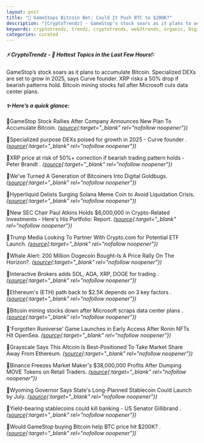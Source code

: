 ```yaml
---
layout: post
title: "🌌 GameStops Bitcoin Bet: Could It Push BTC to $200K?"
description: "[CryptoTrendz] - GameStop’s stock soars as it plans to accumulate Bitcoin. Specialized DEXs are set to grow in 2025, says Curve founder. XRP risks a 50% drop if bearish patterns hold. Bitcoin mining stocks fall after Microsoft cuts data center plans."
keywords: cryptotrendz, trendz, cryptotrends, web3trends, organic, Digital, XRP, banking, Altcoin, Stablecoin, stablecoins, Market, mining, DOGE, growth, Dogecoin, Bitcoin, SEC, trading, BTC
categories: curated
---
```


##### ⚡ CryptoTrendz - 📌 *Hottest Topics in the Last Few Hours!:*

GameStop’s stock soars as it plans to accumulate Bitcoin. Specialized DEXs are set to grow in 2025, says Curve founder. XRP risks a 50% drop if bearish patterns hold. Bitcoin mining stocks fall after Microsoft cuts data center plans.

##### ✨ *Here’s a quick glance:*


🔹GameStop Stock Rallies After Company Announces New Plan To Accumulate Bitcoin. *([source](https://s.avyag.com/qgrs){:target="_blank" rel="nofollow noopener"})*

🔹Specialized purpose DEXs poised for growth in 2025 - Curve founder . *([source](https://s.avyag.com/37cp){:target="_blank" rel="nofollow noopener"})*

🔹XRP price at risk of 50%+ correction if bearish trading pattern holds - Peter Brandt . *([source](https://s.avyag.com/1cmx){:target="_blank" rel="nofollow noopener"})*

🔹We've Turned A Generation of Bitcoiners Into Digital Goldbugs. *([source](https://s.avyag.com/6618){:target="_blank" rel="nofollow noopener"})*

🔹Hyperliquid Delists Surging Solana Meme Coin to Avoid Liquidation Crisis. *([source](https://s.avyag.com/ilk9){:target="_blank" rel="nofollow noopener"})*

🔹New SEC Chair Paul Atkins Holds $6,000,000 in Crypto-Related Investments - Here's His Portfolio: Report. *([source](https://s.avyag.com/ynei){:target="_blank" rel="nofollow noopener"})*

🔹Trump Media Looking To Partner With Crypto.com for Potential ETF Launch. *([source](https://s.avyag.com/rdz9){:target="_blank" rel="nofollow noopener"})*

🔹Whale Alert: 200 Million Dogecoin Bought-Is A Price Rally On The Horizon?. *([source](https://s.avyag.com/bm0q){:target="_blank" rel="nofollow noopener"})*

🔹Interactive Brokers adds SOL, ADA, XRP, DOGE for trading . *([source](https://s.avyag.com/zrpr){:target="_blank" rel="nofollow noopener"})*

🔹Ethereum's (ETH) path back to $2.5K depends on 3 key factors . *([source](https://s.avyag.com/2wcg){:target="_blank" rel="nofollow noopener"})*

🔹Bitcoin mining stocks down after Microsoft scraps data center plans . *([source](https://s.avyag.com/08la){:target="_blank" rel="nofollow noopener"})*

🔹'Forgotten Runiverse' Game Launches in Early Access After Ronin NFTs Hit OpenSea. *([source](https://s.avyag.com/2ktm){:target="_blank" rel="nofollow noopener"})*

🔹Grayscale Says This Altcoin Is Best-Positioned To Take Market Share Away From Ethereum. *([source](https://s.avyag.com/2qhu){:target="_blank" rel="nofollow noopener"})*

🔹Binance Freezes Market Maker's $38,000,000 Profits After Dumping MOVE Tokens on Retail Traders. *([source](https://s.avyag.com/it1a){:target="_blank" rel="nofollow noopener"})*

🔹Wyoming Governor Says State's Long-Planned Stablecoin Could Launch by July. *([source](https://s.avyag.com/z720){:target="_blank" rel="nofollow noopener"})*

🔹Yield-bearing stablecoins could kill banking - US Senator Gillibrand . *([source](https://s.avyag.com/bh2f){:target="_blank" rel="nofollow noopener"})*

🔹Would GameStop buying Bitcoin help BTC price hit $200K? . *([source](https://s.avyag.com/edcz){:target="_blank" rel="nofollow noopener"})*
